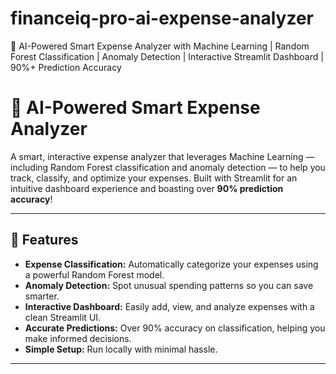 # financeiq-pro-ai-expense-analyzer
🤖 AI-Powered Smart Expense Analyzer with Machine Learning | Random Forest Classification | Anomaly Detection | Interactive Streamlit Dashboard | 90%+ Prediction Accuracy
# 🤖 AI-Powered Smart Expense Analyzer

A smart, interactive expense analyzer that leverages Machine Learning — including Random Forest classification and anomaly detection — to help you track, classify, and optimize your expenses. Built with Streamlit for an intuitive dashboard experience and boasting over **90% prediction accuracy**!

---

## 🚀 Features

- **Expense Classification:** Automatically categorize your expenses using a powerful Random Forest model.
- **Anomaly Detection:** Spot unusual spending patterns so you can save smarter.
- **Interactive Dashboard:** Easily add, view, and analyze expenses with a clean Streamlit UI.
- **Accurate Predictions:** Over 90% accuracy on classification, helping you make informed decisions.
- **Simple Setup:** Run locally with minimal hassle.

---

